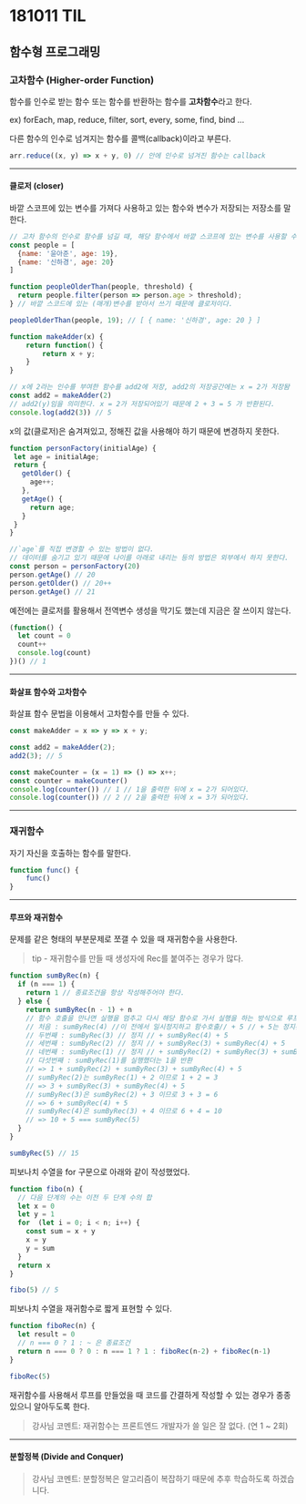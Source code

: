 # 181011 TIL 

## 함수형 프로그래밍

### 고차함수 (Higher-order Function)

함수를 인수로 받는 함수 또는 함수를 반환하는 함수를 <b>고차함수</b>라고 한다.

ex) forEach, map, reduce, filter, sort, every, some, find, bind ...

다른 함수의 인수로 넘겨지는 함수를 콜백(callback)이라고 부른다.

```js
arr.reduce((x, y) => x + y, 0) // 안에 인수로 넘겨진 함수는 callback
```

---

#### 클로저 (closer)

바깥 스코프에 있는 변수를 가져다 사용하고 있는 함수와 변수가 저장되는 저장소를 말한다.

```js
// 고차 함수의 인수로 함수를 넘길 때, 해당 함수에서 바깥 스코프에 있는 변수를 사용할 수 있습니다.
const people = [
  {name: '윤아준', age: 19},
  {name: '신하경', age: 20}
]

function peopleOlderThan(people, threshold) {
  return people.filter(person => person.age > threshold);
} // 바깥 스코드에 있는 (매개)변수를 받아서 쓰기 때문에 클로저이다.

peopleOlderThan(people, 19); // [ { name: '신하경', age: 20 } ]
```

```js
function makeAdder(x) {
    return function() {
        return x + y;
    }
}

// x에 2라는 인수를 부여한 함수를 add2에 저장, add2의 저장공간에는 x = 2가 저장돰
const add2 = makeAdder(2)
// add2(y)임을 의미한다. x = 2가 저장되어있기 때문에 2 + 3 = 5 가 반환된다.
console.log(add2(3)) // 5
```

 x의 값(클로저)은 숨겨져있고, 정해진 값을 사용해야 하기 때문에 변경하지 못한다.

 ```js
 function personFactory(initialAge) {
  let age = initialAge;
  return {
    getOlder() {
      age++;
    },
    getAge() {
      return age;
    }
  }
}

//`age`를 직접 변경할 수 있는 방법이 없다.
// 데이터를 숨기고 있기 때문에 나이를 아래로 내리는 등의 방법은 외부에서 하지 못한다.
const person = personFactory(20)
person.getAge() // 20
person.getOlder() // 20++
person.getAge() // 21
 ```

예전에는 클로저를 활용해서 전역변수 생성을 막기도 했는데 지금은 잘 쓰이지 않는다.

```js
(function() {
  let count = 0
  count++
  console.log(count)
})() // 1
```

---

#### 화살표 함수와 고차함수

화살표 함수 문법을 이용해서 고차함수를 만들 수 있다.

```js
const makeAdder = x => y => x + y;

const add2 = makeAdder(2);
add2(3); // 5
```

```js
const makeCounter = (x = 1) => () => x++;
const counter = makeCounter()
console.log(counter()) // 1 // 1을 출력한 뒤에 x = 2가 되어있다.
console.log(counter()) // 2 // 2을 출력한 뒤에 x = 3가 되어있다.
```

---

### 재귀함수 

자기 자신을 호출하는 함수를 말한다.

```js
function func() {
    func()
}
```

---

#### 루프와 재귀함수

문제를 같은 형태의 부분문제로 쪼갤 수 있을 때 재귀함수을 사용한다.

> tip - 재귀함수를 만들 때 생성자에 Rec를 붙여주는 경우가 많다.

```js
function sumByRec(n) {
  if (n === 1) {
    return 1 // 종료조건을 항상 작성해주어야 한다.
  } else {
    return sumByRec(n - 1) + n
    // 함수 호출을 만나면 실행을 멈추고 다시 해당 함수로 가서 실행을 하는 방식으로 루프를 만든다.
    // 처음 : sumByRec(4) //이 전에서 일시정지하고 함수호출// + 5 // + 5는 정지된상태 
    // 두번째 : sumByRec(3) // 정지 // + sumByRec(4) + 5
    // 세번째 : sumByRec(2) // 정지 // + sumByRec(3) + sumByRec(4) + 5
    // 네번째 : sumByRec(1) // 정지 // + sumByRec(2) + sumByRec(3) + sumByRec(4) + 5
    // 다섯번째 : sumByRec(1)를 실행했더는 1을 반환
    // => 1 + sumByRec(2) + sumByRec(3) + sumByRec(4) + 5
    // sumByRec(2)는 sumByRec(1) + 2 이므로 1 + 2 = 3
    // => 3 + sumByRec(3) + sumByRec(4) + 5
    // sumByRec(3)은 sumByRec(2) + 3 이므로 3 + 3 = 6
    // => 6 + sumByRec(4) + 5
    // sumByRec(4)은 sumByRec(3) + 4 이므로 6 + 4 = 10
    // => 10 + 5 === sumByRec(5)
  }
}

sumByRec(5) // 15
```

피보나치 수열을 for 구문으로 아래와 같이 작성했었다.

```js
function fibo(n) {
  // 다음 단계의 수는 이전 두 단계 수의 합
  let x = 0
  let y = 1
  for  (let i = 0; i < n; i++) {
    const sum = x + y
    x = y
    y = sum
  }
  return x
}

fibo(5) // 5
```

피보나치 수열을 재귀함수로 짧게 표현할 수 있다.

```js
function fiboRec(n) {
  let result = 0
  // n === 0 ? 1 : ~ 은 종료조건
  return n === 0 ? 0 : n === 1 ? 1 : fiboRec(n-2) + fiboRec(n-1)
}

fiboRec(5)
```

재귀함수를 사용해서 루프를 만들었을 때 코드를 간결하게 작성할 수 있는 경우가 종종 있으니 알아두도록 한다.

> 강사님 코멘트: 재귀함수는 프론트엔드 개발자가 쓸 일은 잘 없다. (연 1 ~ 2회)

---

#### 분할정복 (Divide and Conquer)

> 강사님 코멘트: 분할정복은 알고리즘이 복잡하기 때문에 추후 학습하도록 하겠습니다.
